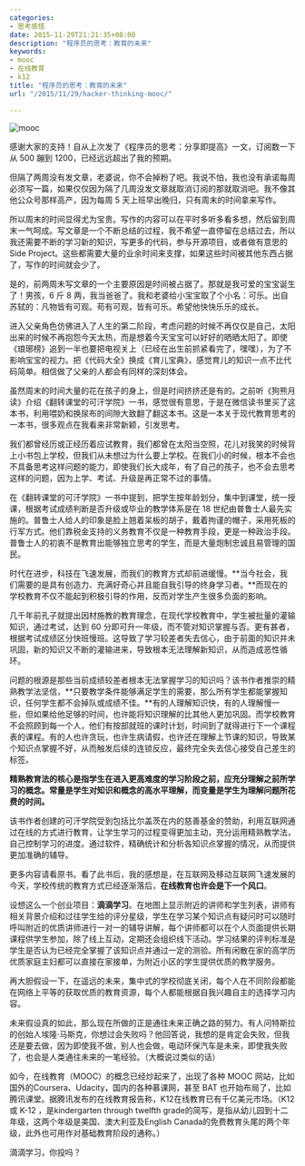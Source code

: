 ```yaml
---
categories:
- 思考感悟
date: 2015-11-29T21:21:35+08:00
description: "程序员的思考：教育的未来"
keywords:
- mooc
- 在线教育
- k12
title: "程序员的思考：教育的未来"
url: "/2015/11/29/hacker-thinking-mooc/"

---
```


![mooc](http://7xlx3k.com1.z0.glb.clouddn.com/mooc.jpg-wt)

<!--more-->

感谢大家的支持！自从上次发了《程序员的思考：分享即提高》一文，订阅数一下从 500 蹦到 1200，已经远远超出了我的预期。

但隔了两周没有发文章，老婆说，你不会掉粉了吧。我说不怕，我也没有承诺每周必须写一篇，如果仅仅因为隔了几周没发文章就取消订阅的那就取消吧。我不像其他公众号那样高产，因为每周 5 天上班早出晚归，只有周末的时间拿来写作。

所以周末的时间显得尤为宝贵。写作的内容可以在平时多听多看多想，然后留到周末一气呵成。写文章是一个不断总结的过程，我不希望一直停留在总结过去，所以我还需要不断的学习新的知识，写更多的代码，参与开源项目，或者做有意思的 Side Project。这些都需要大量的业余时间来支撑，如果这些时间被其他东西占据了，写作的时间就会少了。

是的，前两周未写文章的一个主要原因是时间被占据了。那就是我可爱的宝宝诞生了！男孩，6 斤 8 两，我当爸爸了。我和老婆给小宝宝取了个小名：可乐。出自苏轼的：凡物皆有可观。苟有可观，皆有可乐。希望他快快乐乐的成长。

进入父亲角色仿佛进入了人生的第二阶段，考虑问题的时候不再仅仅是自己，太阳出来的时候不再抱怨今天太热，而是想着今天宝宝可以好好的晒晒太阳了。即使《琅琊榜》追到一半也要把电视关上（已经在出生前抓紧看完了，嘿嘿），为了不影响宝宝的视力。把《代码大全》换成《育儿宝典》，感觉育儿的知识一点不比代码简单。相信做了父亲的人都会有同样的深刻体会。

虽然周末的时间大量的花在孩子的身上，但是时间挤挤还是有的。之前听《狗熊月读》介绍《翻转课堂的可汗学院》一书，感觉很有意思，于是在微信读书里买了这本书，利用喂奶和换尿布的间隙大致翻了翻这本书。这是一本关于现代教育思考的一本书，很多观点在我看来非常新颖，引发思考。

我们都曾经历或正经历着应试教育，我们都曾在太阳当空照，花儿对我笑的时候背上小书包上学校，但我们从未想过为什么要上学校。在我们小的时候，根本不会也不具备思考这样问题的能力，即使我们长大成年，有了自己的孩子，也不会去思考这样的问题，因为上学、考试、升级是再正常不过的事情。

在《翻转课堂的可汗学院》一书中提到，把学生按年龄划分，集中到课堂，统一授课，根据考试成绩判断是否升级或毕业的教学体系是在 18 世纪由普鲁士人最先实施的。普鲁士人给人的印象是脸上翘着呆板的胡子，戴着拘谨的帽子，采用死板的行军方式。他们靠税金支持的义务教育不仅是一种教育手段，更是一种政治手段。普鲁士人的初衷不是教育出能够独立思考的学生，而是大量炮制忠诚且易管理的国民。

时代在进步，科技在飞速发展，而我们的教育方式却前进缓慢。**当今社会，我们需要的是具有创造力、充满好奇心并且能自我引导的终身学习者。**而现在的学校教育不仅不能起到积极引导的作用，反而对学生产生很多负面的影响。

几千年前孔子就提出因材施教的教育理念，在现代学校教育中，学生被批量的灌输知识，通过考试，达到 60 分即可升一年级，而不管对知识掌握与否。更有甚者，根据考试成绩区分快班慢班。这导致了学习较差者失去信心，由于前面的知识并未巩固，新的知识又不断的灌输进来，导致根本无法理解新知识，从而造成恶性循环。

问题的根源是那些当前成绩较差者根本无法掌握学习的知识吗？该书作者推崇的精熟教学法坚信，**只要教学条件能够满足学生的需要，那么所有学生都能掌握知识，任何学生都不会掉队或成绩不佳。**有的人理解知识快，有的人理解慢一些，但如果给他足够的时间，也许能将知识理解的比其他人更加巩固。而学校教育不会照顾到每一个人，他们有按部就班的课时计划，时间到了就得进行下一个课程表的课程。有的人也许贪玩，也许生病请假，也许还在理解上节课的知识，导致某个知识点掌握不好，从而触发后续的连锁反应，最终完全失去信心接受自己差生的标签。

**精熟教育法的核心是指学生在进入更高难度的学习阶段之前，应充分理解之前所学习的概念。常量是学生对知识和概念的高水平理解，而变量是学生为理解问题所花费的时间。**

该书作者创建的可汗学院受到包括比尔盖茨在内的慈善基金的赞助，利用互联网通过在线的方式进行教育，让学生学习的过程变得更加主动，充分运用精熟教学法，自己控制学习的进度。通过软件，精确统计和分析各知识点掌握的情况，从而提供更加准确的辅导。

更多内容请看原书。看了此书后，我的感想是，在互联网及移动互联网飞速发展的今天，学校传统的教育方式已经逐渐落后，**在线教育也许会是下一个风口**。

设想这么一个创业项目：**滴滴学习**。在地图上显示附近的讲师和学生列表，讲师有相关背景介绍和过往学生给的评分星级，学生在学习某个知识点有疑问时可以随时呼叫附近的优质讲师进行一对一的辅导讲解，每个讲师都可以在个人页面提供长期课程供学生参加，除了线上互动，定期还会组织线下活动。学习结果的评判标准是学生是否认为已经完全掌握了该知识点并通过一定的测验。所有闲散在家的高学历优质家庭主妇都可以直接在家接单，为附近小区的学生提供优质的教学服务。

再大胆假设一下，在遥远的未来，集中式的学校彻底关闭，每个人在不同阶段都能在网络上平等的获取优质的教育资源，每个人都能根据自我兴趣自主的选择学习内容。

未来假设真的如此，那么现在所做的正是通往未来正确之路的努力。有人问特斯拉的创始人埃隆·马斯克，你想过会失败吗？他回答说，我想的是肯定会失败，但我还是要去做，因为即使我不做，别人也会做，电动环保汽车是未来，即使我失败了，也会是人类通往未来的一笔经验。（大概说过类似的话）

如今，在线教育（MOOC）的概念已经炒起来了，出现了各种 MOOC 网站，比如国外的Coursera、Udacity，国内的各种慕课网，甚至 BAT 也开始布局了，比如腾讯课堂。据腾讯发布的在线教育报告称，K12在线教育已有千亿美元市场。（K12 或 K-12 ，是kindergarten through twelfth grade的简写，是指从幼儿园到十二年级，这两个年级是美国、澳大利亚及English Canada的免费教育头尾的两个年级，此外也可用作对基础教育阶段的通称。）

滴滴学习，你投吗？
